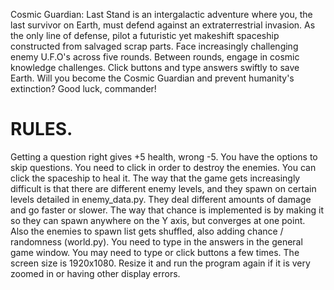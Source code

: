 Cosmic Guardian: Last Stand is an intergalactic adventure where you, the last survivor on Earth, must defend against an extraterrestrial invasion. As the only line of defense, pilot a futuristic yet makeshift spaceship constructed from salvaged scrap parts. Face increasingly challenging enemy U.F.O's across five rounds. Between rounds, engage in cosmic knowledge challenges. Click buttons and type answers swiftly to save Earth. Will you become the Cosmic Guardian and prevent humanity's extinction? Good luck, commander!

# RULES.
Getting a question right gives +5 health, wrong -5. You have the options to skip questions.
You need to click in order to destroy the enemies.
You can click the spaceship to heal it.
The way that the game gets increasingly difficult is that there are different enemy levels, and they spawn on certain levels detailed in enemy_data.py. They deal different amounts of damage and go faster or slower.
The way that chance is implemented is by making it so they can spawn anywhere on the Y axis, but converges at one point. Also the enemies to spawn list gets shuffled, also adding chance / randomness (world.py).
You need to type in the answers in the general game window. You may need to type or click buttons a few times.
The screen size is 1920x1080. Resize it and run the program again if it is very zoomed in or having other display errors.